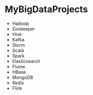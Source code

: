 # MyBigDataProjects
- Hadoop
- Zookeeper
- Hive
- Kafka
- Storm
- Scala
- Spark
- Elasticsearch
- Flume
- HBase
- MongoDB
- Redis
- Flink

    